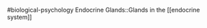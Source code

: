#biological-psychology 
Endocrine Glands::Glands in the [[endocrine system]]
<!--SR:!2023-12-21,3,250-->
